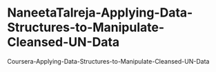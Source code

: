 # NaneetaTalreja-Applying-Data-Structures-to-Manipulate-Cleansed-UN-Data
Coursera-Applying-Data-Structures-to-Manipulate-Cleansed-UN-Data
